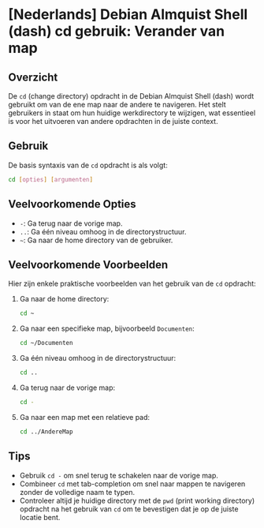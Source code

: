 # [Nederlands] Debian Almquist Shell (dash) cd gebruik: Verander van map

## Overzicht
De `cd` (change directory) opdracht in de Debian Almquist Shell (dash) wordt gebruikt om van de ene map naar de andere te navigeren. Het stelt gebruikers in staat om hun huidige werkdirectory te wijzigen, wat essentieel is voor het uitvoeren van andere opdrachten in de juiste context.

## Gebruik
De basis syntaxis van de `cd` opdracht is als volgt:

```sh
cd [opties] [argumenten]
```

## Veelvoorkomende Opties
- `-`: Ga terug naar de vorige map.
- `..`: Ga één niveau omhoog in de directorystructuur.
- `~`: Ga naar de home directory van de gebruiker.

## Veelvoorkomende Voorbeelden
Hier zijn enkele praktische voorbeelden van het gebruik van de `cd` opdracht:

1. Ga naar de home directory:
    ```sh
    cd ~
    ```

2. Ga naar een specifieke map, bijvoorbeeld `Documenten`:
    ```sh
    cd ~/Documenten
    ```

3. Ga één niveau omhoog in de directorystructuur:
    ```sh
    cd ..
    ```

4. Ga terug naar de vorige map:
    ```sh
    cd -
    ```

5. Ga naar een map met een relatieve pad:
    ```sh
    cd ../AndereMap
    ```

## Tips
- Gebruik `cd -` om snel terug te schakelen naar de vorige map.
- Combineer `cd` met tab-completion om snel naar mappen te navigeren zonder de volledige naam te typen.
- Controleer altijd je huidige directory met de `pwd` (print working directory) opdracht na het gebruik van `cd` om te bevestigen dat je op de juiste locatie bent.